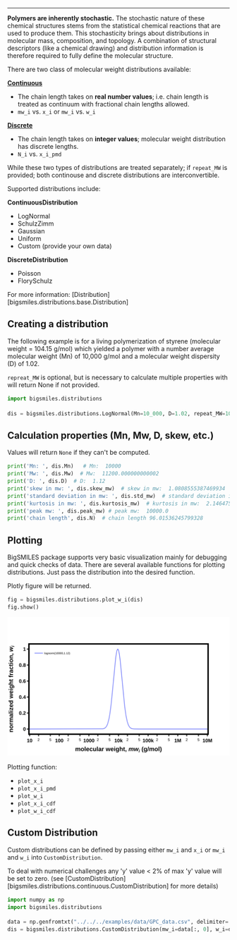---

**Polymers are inherently stochastic.** The stochastic nature of these chemical structures stems from the statistical 
chemical reactions that are used to produce them. This stochasticity brings about distributions in molecular 
mass, composition, and topology. A combination of structural descriptors (like a chemical drawing) and 
distribution information is therefore required to fully define the molecular structure. 


There are two class of molecular weight distributions available:

<u>**Continuous**</u>

* The chain length takes on **real number values**; i.e. chain length is treated as continuum with fractional chain 
  lengths allowed.
* `mw_i` vs. `x_i` or `mw_i` vs. `w_i`
  
<u>**Discrete**</u>

  * The chain length takes on **integer values**;  molecular weight distribution has discrete lengths. 
  * `N_i` vs. `x_i_pmd`
  
While these two types of distributions are treated separately; if `repeat_MW` is provided; both continouse and discrete
distributions are interconvertible. 


Supported distributions include:

**ContinuousDistribution**

* LogNormal
* SchulzZimm
* Gaussian
* Uniform
* Custom (provide your own data)

**DiscreteDistribution**

* Poisson
* FlorySchulz

For more information: [Distribution][bigsmiles.distributions.base.Distribution] 


## Creating a distribution

The following example is for a living polymerization of styrene (molecular weight = 104.15 g/mol) which yielded
a polymer with a number average molecular weight (Mn) of 10,000 g/mol and a molecular weight dispersity (D) of 1.02.

`repreat_MW` is optional, but is necessary to calculate multiple properties with will return None if not provided. 

```python
import bigsmiles.distributions 

dis = bigsmiles.distributions.LogNormal(Mn=10_000, D=1.02, repeat_MW=104.15)

```


## Calculation properties (Mn, Mw, D, skew, etc.)

Values will return `None` if they can't be computed.

```python
print('Mn: ', dis.Mn)   # Mn:  10000
print('Mw: ', dis.Mw)  # Mw:  11200.000000000002
print('D: ', dis.D)  # D:  1.12
print('skew in mw: ', dis.skew_mw)  # skew in mw:  1.0808555387469934
print('standard deviation in mw: ', dis.std_mw)  # standard deviation in mw:  3464.1860059222045
print('kurtosis in mw: ', dis.kurtosis_mw)  # kurtosis in mw:  2.1464750034824585
print('peak mw: ', dis.peak_mw) # peak mw:  10000.0
print('chain length', dis.N)  # chain length 96.01536245799328
```


## Plotting

BigSMILES package supports very basic visualization mainly for debugging and quick checks of data. There are several
available functions for plotting distributions. Just pass the distribution into the desired function.

Plotly figure will be returned.

```python
fig = bigsmiles.distributions.plot_w_i(dis)
fig.show()
```

![plot](../img/quickstart/quickstart_distributions.svg)

Plotting function:

* `plot_x_i`
* `plot_x_i_pmd`
* `plot_w_i`
* `plot_x_i_cdf`
* `plot_w_i_cdf`

## Custom Distribution

Custom distributions can be defined by passing either `mw_i` and `x_i` or `mw_i` and `w_i` into `CustomDistribution`.

To deal with numerical challenges any 'y' value < 2% of max 'y' value will be set to zero. 
(see [CustomDistribution][bigsmiles.distributions.continuous.CustomDistribution] for more details)

```python
import numpy as np
import bigsmiles.distributions 

data = np.genfromtxt("../../../examples/data/GPC_data.csv", delimiter=',')
dis = bigsmiles.distributions.CustomDistribution(mw_i=data[:, 0], w_i=data[:, 1])
```
